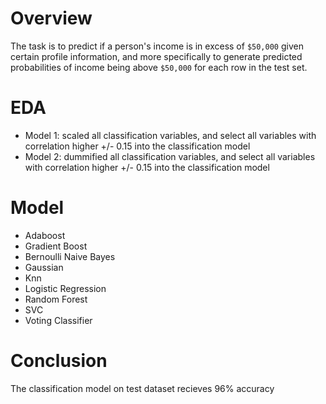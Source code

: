 # Overview

The task is to predict if a person's income is in excess of `$50,000` given certain profile information, and more specifically to generate predicted probabilities of income being above `$50,000` for each row in the test set.

# EDA

- Model 1: scaled all classification variables, and select all variables with correlation higher +/- 0.15 into the classification model
- Model 2: dummified all classification variables, and select all variables with correlation higher +/- 0.15 into the classification model

# Model

- Adaboost
- Gradient Boost
- Bernoulli Naive Bayes
- Gaussian
- Knn
- Logistic Regression
- Random Forest
- SVC
- Voting Classifier


# Conclusion

The classification model on test dataset recieves 96% accuracy
